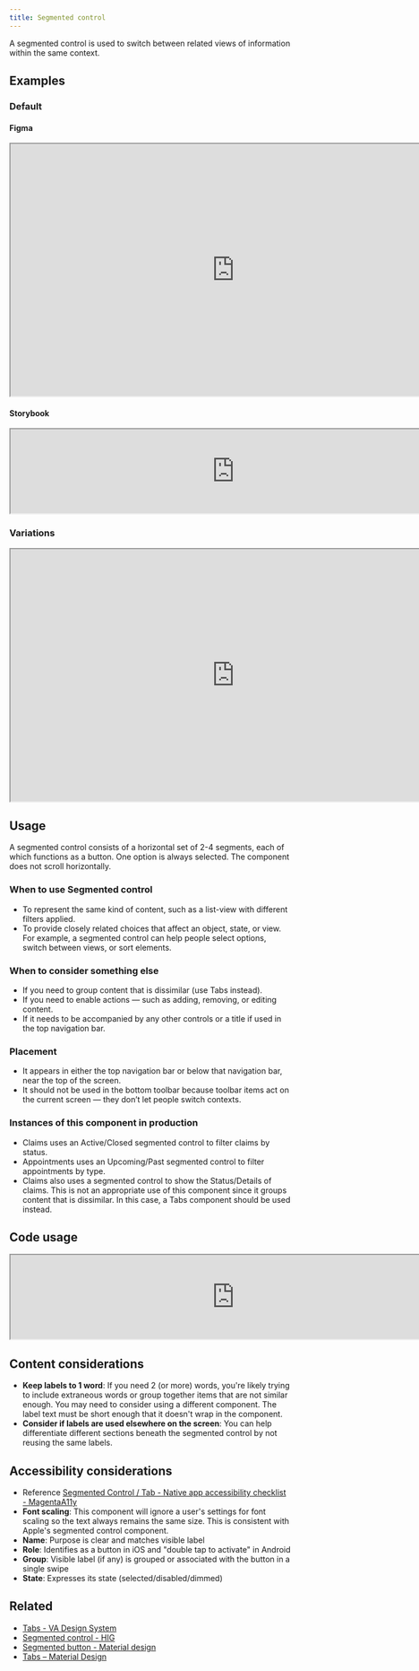 ```yaml
---
title: Segmented control
---
```


A segmented control is used to switch between related views of information within the same context.

## Examples
### Default
#### Figma
<iframe width="800" height="450" alt="Image of master component in Figma showing light and dark mode" src="https://www.figma.com/embed?embed_host=share&url=https%3A%2F%2Fwww.figma.com/file/QVLPB3eOunmKrgQOuOt0SU/%F0%9F%93%90-DesignLibrary2.0---VAMobile?type=design&node-id=7332-11330&mode=design&t=lRnzcV3CBx2yby7N-4" allowfullscreen></iframe>

#### Storybook
<iframe width="800" height="" alt="Image of component in Storybook" src="https://department-of-veterans-affairs.github.io/va-mobile-library/iframe.html?viewMode=story&id=segmented-control" allowfullscreen></iframe>

### Variations
<iframe width="800" height="450" alt="Image of component examples in Figma" src="https://www.figma.com/embed?embed_host=share&url=https%3A%2F%2Fwww.figma.com/file/QVLPB3eOunmKrgQOuOt0SU/%F0%9F%93%90-DesignLibrary2.0---VAMobile?type=design&node-id=7332-11331&mode=design&t=lRnzcV3CBx2yby7N-4" allowfullscreen></iframe>

## Usage
A segmented control consists of a horizontal set of 2-4 segments, each of which functions as a button. One option is always selected. The component does not scroll horizontally.

### When to use Segmented control
- To represent the same kind of content, such as a list-view with different filters applied. 
- To provide closely related choices that affect an object, state, or view. For example, a segmented control can help people select options, switch between views, or sort elements.

### When to consider something else
- If you need to group content that is dissimilar (use Tabs instead).
- If you need to enable actions — such as adding, removing, or editing content.
- If it needs to be accompanied by any other controls or a title if used in the top navigation bar.

### Placement
- It appears in either the top navigation bar or below that navigation bar, near the top of the screen.
- It should not be used in the bottom toolbar because toolbar items act on the current screen — they don’t let people switch contexts.

### Instances of this component in production
- Claims uses an Active/Closed segmented control to filter claims by status.
- Appointments uses an Upcoming/Past segmented control to filter appointments by type.
- Claims also uses a segmented control to show the Status/Details of claims. This is not an appropriate use of this component since it groups content that is dissimilar. In this case, a Tabs component should be used instead.

## Code usage
<iframe width="800" height="" alt="alt text goes here" src="https://department-of-veterans-affairs.github.io/va-mobile-library/iframe.html?viewMode=story&id=segmented-control" title="Image of component in Storybook" allowfullscreen></iframe>

## Content considerations
- **Keep labels to 1 word**: If you need 2 (or more) words, you're likely trying to include extraneous words or group together items that are not similar enough. You may need to consider using a different component. The label text must be short enough that it doesn't wrap in the component.
- **Consider if labels are used elsewhere on the screen**: You can help differentiate different sections beneath the segmented control by not reusing the same labels.

## Accessibility considerations
- Reference [Segmented Control / Tab - Native app accessibility checklist - MagentaA11y](https://www.magentaa11y.com/checklist-native/segmented-control/)
- **Font scaling**: This component will ignore a user's settings for font scaling so the text always remains the same size. This is consistent with Apple's segmented control component.
- **Name**: Purpose is clear and matches visible label
- **Role**: Identifies as a button in iOS and "double tap to activate" in Android
- **Group**: Visible label (if any) is grouped or associated with the button in a single swipe
- **State**: Expresses its state (selected/disabled/dimmed)

## Related
- [Tabs - VA Design System](https://design.va.gov/components/tabs)
- [Segmented control - HIG](https://developer.apple.com/design/human-interface-guidelines/components/selection-and-input/segmented-controls)
- [Segmented button - Material design](https://m3.material.io/components/segmented-buttons/overview)
- [Tabs – Material Design](https://m3.material.io/components/tabs/overview)